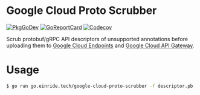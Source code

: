 Google Cloud Proto Scrubber
===========================

[![PkgGoDev](https://pkg.go.dev/badge/go.einride.tech/google-cloud-proto-scrubber)](https://pkg.go.dev/go.einride.tech/google-cloud-proto-scrubber) [![GoReportCard](https://goreportcard.com/badge/go.einride.tech/google-cloud-proto-scrubber)](https://goreportcard.com/report/go.einride.tech/google-cloud-proto-scrubber) [![Codecov](https://codecov.io/gh/einride/google-cloud-proto-scrubber-go/branch/master/graph/badge.svg)](https://codecov.io/gh/einride/google-cloud-proto-scrubber)

Scrub protobuf/gRPC API descriptors of unsupported annotations before uploading them to [Google Cloud Endpoints](https://cloud.google.com/endpoints) and [Google Cloud API Gateway](https://cloud.google.com/api-gateway).

Usage
=====

```bash
$ go run go.einride.tech/google-cloud-proto-scrubber -f descriptor.pb
```
